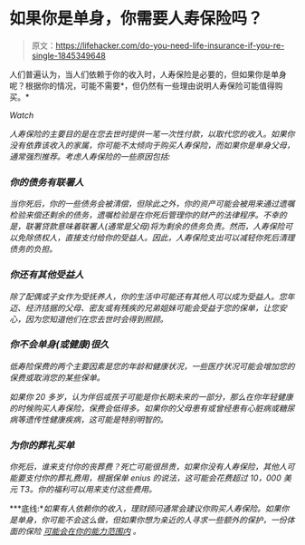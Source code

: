 # 如果你是单身，你需要人寿保险吗？

> 原文：<https://lifehacker.com/do-you-need-life-insurance-if-you-re-single-1845349648>

人们普遍认为，当人们依赖于你的收入时，人寿保险是必要的，但如果你是单身呢？根据你的情况，可能不需要*，但仍然有一些理由说明人寿保险可能值得购买。* 

*Watch*

*人寿保险的主要目的是在您去世时提供一笔一次性付款，以取代您的收入。如果你没有依靠该收入的家属，你可能不太倾向于购买人寿保险，而如果你是单身父母，通常强烈推荐。考虑人寿保险的一些原因包括:* 

### ***你的债务有联署人*** 

*当你死后，你的一些债务会被清偿，但除此之外，你的资产可能会被用来通过遗嘱检验来偿还剩余的债务，遗嘱检验是在你死后管理你的财产的法律程序。不幸的是，联署贷款意味着联署人(通常是父母)将为剩余的债务负责。然而，人寿保险可以免除债权人，直接支付给你的受益人。因此，人寿保险支出可以减轻你死后清理债务的负担。* 

### ***你还有其他受益人***

*除了配偶或子女作为受抚养人，你的生活中可能还有其他人可以成为受益人。您年迈、经济拮据的父母、密友或有残疾的兄弟姐妹可能会受益于您的保单，让您安心，因为您知道他们在您去世时会得到照顾。*

### *你不会单身(或健康)很久*

*低寿险保费的两个主要因素是您的年龄和健康状况，一些医疗状况可能会增加您的保费或取消您的某些保单。*

*如果你 20 多岁，认为伴侣或孩子可能是你长期未来的一部分，那么在你年轻健康的时候购买人寿保险，保费会低得多。如果你的父母患有或曾经患有心脏病或糖尿病等遗传性健康疾病，这可能是特别明智的。*

### ***为你的葬礼买单***

*你死后，谁来支付你的丧葬费？死亡可能很昂贵，如果你没有人寿保险，其他人可能要支付你的葬礼费用，根据保单 enius 的说法，这可能会花费超过 10，000 美元 T3。你的福利可以用来支付这些费用。*

***底线:**如果有人依赖你的收入，理财顾问通常会建议你购买人寿保险。如果你是单身，你可能不会这么做，但如果你想为亲近的人寻求一些额外的保护，一份体面的保险 [可能会在你的能力范围内](https://www.nerdwallet.com/blog/insurance/average-life-insurance-rates) 。*